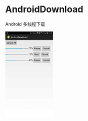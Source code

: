 # AndroidDownload
Android 多线程下载


<img src="https://github.com/mengziyu/AndroidDownload/blob/master/screenshot.jpg" width = "30%" align=center />

